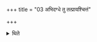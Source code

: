 +++
title = "03 अभिदग्धे तु तत्प्रायश्चित्तं"

+++

<details><summary>थिते</summary>

अभिदग्धे तु तत्प्रायश्चित्तं यदपहृते ३
</details>
